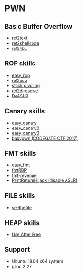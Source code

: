 # PWN 

## Basic Buffer Overflow

* [ret2text](https://github.com/qqgnoe466263/My-PWN-Life/tree/master/tutorial/ret2text)
* [ret2shellcode](https://github.com/qqgnoe466263/My-PWN-Life/tree/master/tutorial/ret2shellcode)
* [ret2libc](https://github.com/qqgnoe466263/My-PWN-Life/tree/master/tutorial/ret2libc)

## ROP skills

* [easy_rop](https://github.com/qqgnoe466263/My-PWN-Life/tree/master/tutorial/easy_rop)
* [ret2csu](https://github.com/qqgnoe466263/My-PWN-Life/tree/master/tutorial/ret2csu)
* [stack pivoting](https://github.com/qqgnoe466263/My-PWN-Life/tree/master/tutorial/stack_pivoting)
* [ret2dlresolve](https://github.com/qqgnoe466263/My-PWN-Life/tree/master/tutorial/ret2dlresolve)
* [DeASLR](https://github.com/qqgnoe466263/My-PWN-Life/tree/master/tutorial/deASLR)

## Canary skills

* [easy_canary](https://github.com/qqgnoe466263/My-PWN-Life/tree/master/tutorial/easy_canary)
* [easy_canary2](https://github.com/qqgnoe466263/My-PWN-Life/tree/master/tutorial/easy_canary2)
* [easy_canary3](https://github.com/qqgnoe466263/My-PWN-Life/tree/master/tutorial/easy_canary3)
* [babypwn (CODEGATE CTF 2017)](https://github.com/qqgnoe466263/My-PWN-Life/tree/master/tutorial/babypwn)

## FMT skills

* [easy_fmt](https://github.com/qqgnoe466263/My-PWN-Life/tree/master/tutorial/easy_fmt)
* [fmtRBP](https://github.com/qqgnoe466263/My-PWN-Life/tree/master/tutorial/fmtRBP)
* [fmt-revenge](https://github.com/qqgnoe466263/My-PWN-Life/tree/master/tutorial/fmt-revenge)
* [PrintReturnHijack (disable ASLR)](https://github.com/qqgnoe466263/My-PWN-Life/tree/master/tutorial/PrintReturnHijack)

## FILE skills

* [seethefile](https://github.com/qqgnoe466263/My-PWN-Life/tree/master/tutorial/seethefile)

## HEAP skills

* [Use After Free](https://github.com/qqgnoe466263/My-PWN-Life/tree/master/tutorial/UAF)

## Support
* Ubuntu 18.04 x64 system
* glibc 2.27
